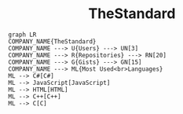 <h1 align="center">TheStandard</h1>

```mermaid
graph LR
COMPANY_NAME{TheStandard}
COMPANY_NAME ---> U{Users} ---> UN[3]
COMPANY_NAME ---> R{Repositories} ---> RN[20]
COMPANY_NAME ---> G{Gists} ---> GN[15]
COMPANY_NAME ---> ML{Most Used<br>Languages}
ML --> C#[C#]
ML --> JavaScript[JavaScript]
ML --> HTML[HTML]
ML --> C++[C++]
ML --> C[C]
```
